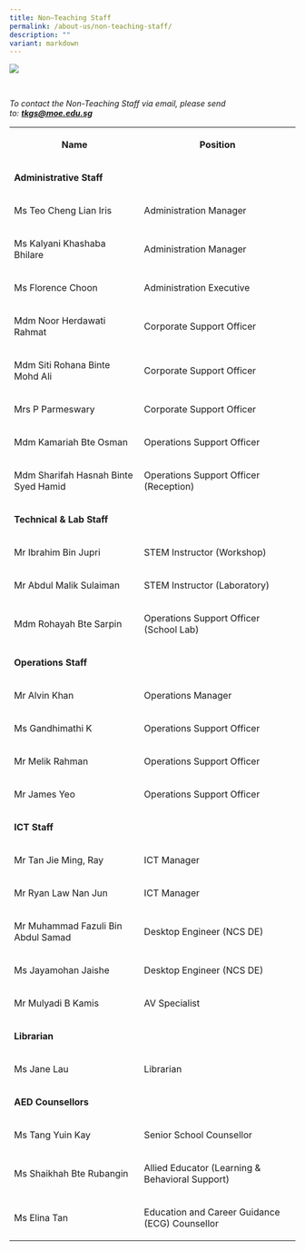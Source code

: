 ```yaml
---
title: Non–Teaching Staff
permalink: /about-us/non-teaching-staff/
description: ""
variant: markdown
---
```

<div class="isomer-image-wrapper">
<img src="/images/About_us/Non Teaching Staff/Group_Photo.jpg">
</div>
<p>
<br>
</p>
<p><em>To contact the Non-Teaching Staff via email, please send to:&nbsp;</em><strong><em><a href="mailto:tkgs@moe.edu.sg" rel="noopener noreferrer nofollow" target="_blank">tkgs@moe.edu.sg</a></em></strong>
</p>
<table style="minWidth: 50px">
<colgroup>
<col>
<col>
</colgroup>
<tbody>
<tr>
<th rowspan="1" colspan="1">
<p><strong>Name</strong>
</p>
</th>
<th rowspan="1" colspan="1">
<p><strong>Position</strong>
</p>
</th>
</tr>
<tr>
<td rowspan="1" colspan="2">
<p><strong>Administrative Staff</strong>
</p>
</td>
</tr>
<tr>
<td rowspan="1" colspan="1">
<p>Ms Teo Cheng Lian Iris</p>
</td>
<td rowspan="1" colspan="1">
<p>Administration Manager</p>
</td>
</tr>
<tr>
<td rowspan="1" colspan="1">
<p>Ms Kalyani Khashaba Bhilare</p>
</td>
<td rowspan="1" colspan="1">
<p>Administration Manager</p>
</td>
</tr>
<tr>
<td rowspan="1" colspan="1">
<p>Ms Florence Choon&nbsp;</p>
</td>
<td rowspan="1" colspan="1">
<p>Administration Executive</p>
</td>
</tr>
<tr>
<td rowspan="1" colspan="1">
<p>Mdm Noor Herdawati Rahmat</p>
</td>
<td rowspan="1" colspan="1">
<p>Corporate Support Officer</p>
</td>
</tr>
<tr>
<td rowspan="1" colspan="1">
<p>Mdm Siti Rohana Binte Mohd Ali</p>
</td>
<td rowspan="1" colspan="1">
<p>Corporate Support Officer</p>
</td>
</tr>
	<tr>
<td rowspan="1" colspan="1">
<p>Mrs P Parmeswary</p>
</td>
<td rowspan="1" colspan="1">
<p>Corporate Support Officer</p>
</td>
</tr>
	<tr>
<td rowspan="1" colspan="1">
<p>Mdm Kamariah Bte Osman</p>
</td>
<td rowspan="1" colspan="1">
<p>Operations Support Officer</p>
</td>
</tr>
<tr>
<td rowspan="1" colspan="1">
<p>Mdm Sharifah Hasnah Binte Syed Hamid</p>
</td>
<td rowspan="1" colspan="1">
<p>Operations Support Officer (Reception)</p>
</td>
</tr>
<tr>
<td rowspan="1" colspan="2">
<p><strong>Technical &amp; Lab Staff</strong>
</p>
</td>
</tr>
<tr>
<td rowspan="1" colspan="1">
<p>Mr Ibrahim Bin Jupri</p>
</td>
<td rowspan="1" colspan="1">
<p>STEM Instructor (Workshop)</p>
</td>
</tr>
<tr>
<td rowspan="1" colspan="1">
<p>Mr Abdul Malik Sulaiman</p>
</td>
<td rowspan="1" colspan="1">
<p>STEM Instructor (Laboratory)</p>
</td>
</tr>
<tr>
<td rowspan="1" colspan="1">
<p>Mdm Rohayah Bte Sarpin</p>
</td>
<td rowspan="1" colspan="1">
<p>Operations Support Officer (School Lab)</p>
</td>
</tr>
<tr>
<td rowspan="1" colspan="2">
<p><strong>Operations Staff</strong>
</p>
</td>
</tr>
<tr>
<td rowspan="1" colspan="1">
<p>Mr Alvin Khan</p>
</td>
<td rowspan="1" colspan="1">
<p>Operations Manager</p>
</td>
</tr>
<tr>
<td rowspan="1" colspan="1">
<p>Ms Gandhimathi K</p>
</td>
<td rowspan="1" colspan="1">
<p>Operations Support Officer</p>
</td>
</tr>
<tr>
<td rowspan="1" colspan="1">
<p>Mr Melik Rahman</p>
</td>
<td rowspan="1" colspan="1">
<p>Operations Support Officer</p>
</td>
</tr>
<tr>
<td rowspan="1" colspan="1">
<p>Mr James Yeo</p>
</td>
<td rowspan="1" colspan="1">
<p>Operations Support Officer</p>
</td>
</tr>
<tr>
<td rowspan="1" colspan="2">
<p><strong>ICT Staff</strong>
</p>
</td>
</tr>
<tr>
<td rowspan="1" colspan="1">
<p>Mr Tan Jie Ming, Ray</p>
</td>
<td rowspan="1" colspan="1">
<p>ICT Manager</p>
</td>
</tr>
<tr>
<td rowspan="1" colspan="1">
<p>Mr Ryan Law Nan Jun</p>
</td>
<td rowspan="1" colspan="1">
<p>ICT Manager</p>
</td>
</tr>
<tr>
<td rowspan="1" colspan="1">
<p>Mr Muhammad Fazuli Bin Abdul Samad</p>
</td>
<td rowspan="1" colspan="1">
<p>Desktop Engineer (NCS DE)</p>
</td>
</tr>
<tr>
<td rowspan="1" colspan="1">
<p>Ms Jayamohan Jaishe</p>
</td>
<td rowspan="1" colspan="1">
<p>Desktop Engineer (NCS DE)</p>
</td>
</tr>
<tr>
<td rowspan="1" colspan="1">
<p>Mr Mulyadi B Kamis</p>
</td>
<td rowspan="1" colspan="1">
<p>AV Specialist</p>
</td>
</tr>
<tr>
<td rowspan="1" colspan="2">
<p><strong>Librarian</strong>
</p>
</td>
</tr>
<tr>
<td rowspan="1" colspan="1">
<p>Ms Jane Lau</p>
</td>
<td rowspan="1" colspan="1">
<p>Librarian</p>
</td>
</tr>
<tr>
<td rowspan="1" colspan="2">
<p><strong>AED Counsellors</strong>
</p>
</td>
</tr>
<tr>
<td rowspan="1" colspan="1">
<p>Ms Tang Yuin Kay</p>
</td>
<td rowspan="1" colspan="1">
<p>Senior School Counsellor</p>
</td>
</tr>
<tr>
<td rowspan="1" colspan="1">
<p>Ms Shaikhah Bte Rubangin</p>
</td>
<td rowspan="1" colspan="1">
<p>Allied Educator (Learning &amp; Behavioral Support)</p>
</td>
</tr>
<tr>
<td rowspan="1" colspan="1">
<p>Ms Elina Tan</p>
</td>
<td rowspan="1" colspan="1">
<p>Education and Career Guidance (ECG) Counsellor</p>
</td>
</tr>
</tbody>
</table>
<p></p>